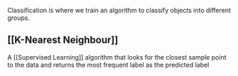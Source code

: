 Classification is where we train an algorithm to classify objects into different groups.

## [[K-Nearest Neighbour]]
A [[Supervised Learning]] algorithm that looks for the closest sample point to the data and returns the most frequent label as the predicted label